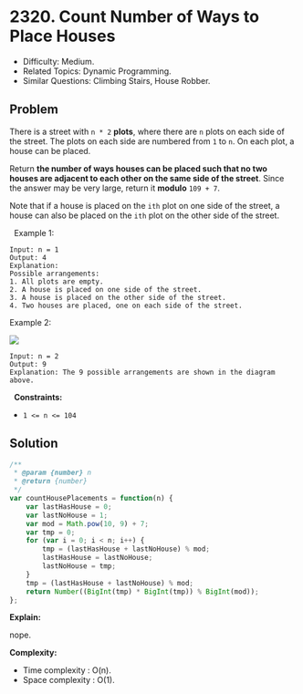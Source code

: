# 2320. Count Number of Ways to Place Houses

- Difficulty: Medium.
- Related Topics: Dynamic Programming.
- Similar Questions: Climbing Stairs, House Robber.

## Problem

There is a street with `n * 2` **plots**, where there are `n` plots on each side of the street. The plots on each side are numbered from `1` to `n`. On each plot, a house can be placed.

Return **the number of ways houses can be placed such that no two houses are adjacent to each other on the same side of the street**. Since the answer may be very large, return it **modulo** `109 + 7`.

Note that if a house is placed on the `ith` plot on one side of the street, a house can also be placed on the `ith` plot on the other side of the street.

 
Example 1:

```
Input: n = 1
Output: 4
Explanation: 
Possible arrangements:
1. All plots are empty.
2. A house is placed on one side of the street.
3. A house is placed on the other side of the street.
4. Two houses are placed, one on each side of the street.
```

Example 2:

![](https://assets.leetcode.com/uploads/2022/05/12/arrangements.png)

```
Input: n = 2
Output: 9
Explanation: The 9 possible arrangements are shown in the diagram above.
```

 
**Constraints:**


	
- `1 <= n <= 104`



## Solution

```javascript
/**
 * @param {number} n
 * @return {number}
 */
var countHousePlacements = function(n) {
    var lastHasHouse = 0;
    var lastNoHouse = 1;
    var mod = Math.pow(10, 9) + 7;
    var tmp = 0;
    for (var i = 0; i < n; i++) {
        tmp = (lastHasHouse + lastNoHouse) % mod;
        lastHasHouse = lastNoHouse;
        lastNoHouse = tmp;
    }
    tmp = (lastHasHouse + lastNoHouse) % mod;
    return Number((BigInt(tmp) * BigInt(tmp)) % BigInt(mod));
};
```

**Explain:**

nope.

**Complexity:**

* Time complexity : O(n).
* Space complexity : O(1).
